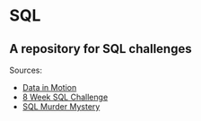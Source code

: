 # **SQL**
## A repository for SQL challenges

Sources:
* [Data in Motion](https://d-i-motion.com/)
* [8 Week SQL Challenge](https://8weeksqlchallenge.com/)
* [SQL Murder Mystery](https://mystery.knightlab.com/)


